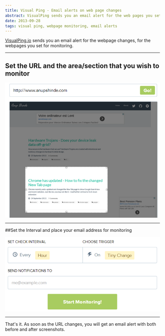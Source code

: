 ```yaml
---
title: Visual Ping - Email alerts on web page changes
abstract: VisualPing sends you an email alert for the web pages you set for monitoring.
date: 2013-09-28
tags: visual ping, webpage monitoring, email alerts
---
```


[VisualPing.io](http://visualping.io/) sends you an email alert for the webpage changes, for the webpages you set for monitoring.

---

## Set the URL and the area/section that you wish to monitor

<img src="images/set-url-area.png" alt="Set URL and Monitoring area/section" title="Set URL and Monitoring area/section"  class="dropShadow" />

---

##Set the Interval and place your email address for monitoring

<img src="images/set-interval.png" alt="Set Monitoring Interval" title="Set Monitoring Interval" class="dropShadow" />

---

That's it. As soon as the URL changes, you will get an email alert with both  before and after screenshots.

